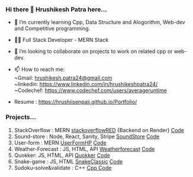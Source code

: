 ### Hi there 👋 Hrushikesh Patra here...

- 🌱 I’m currently learning Cpp, Data Structure and Alogorithm, Web-dev and Competitive programming. 
- 👨‍💻 Full Stack Developer - MERN Stack
- 👯 I’m looking to collaborate on projects to work on related cpp or web-dev.

- 📫 How to reach me: <br />
     ~Gmail: hrushikesh.patra24@gmail.com<br>
     ~linkedin: https://www.linkedin.com/in/hrushikeshpatra24/<br>
     ~Codechef: https://www.codechef.com/users/averageruntime<br>
     
- Resume : https://hrushiisenpaii.github.io/Portfolio/
     
     
### Projects...

1) StackOverflow : MERN [stackoverflowRED](https://theredfrog.netlify.app/) {Backend on Render} 
 [Code](https://github.com/hrushiisenpaii/StackOverflow) <br>
2) Sound-store : Node, React, Sanity, Stripe [SoundStore](https://sound-xi.vercel.app/) 
 [Code](https://github.com/hrushiisenpaii/sound) <br>
3) User-form : MERN [UserFormHP](https://userformhp.netlify.app/)
 [Code](https://github.com/hrushiisenpaii/User-Form) <br>
4) Weather-Forecast : JS, HTML, API [Weatherforecast](https://hrushiisenpaii.github.io/WeatherForecast/) 
 [Code](https://github.com/hrushiisenpaii/WeatherForecast) <br>
5) Quokker: JS, HTML, API [Quokker](https://quokker.vercel.app/) 
 [Code](https://github.com/hrushiisenpaii/quokker) <br>
6) Snake-game : JS, HTML [SnakeClassic](https://hrushiisenpaii.github.io/Snake-classic/index.html) 
 [Code](https://github.com/hrushiisenpaii/Snake-classic) <br>
7) Sudoku-solve&validate : C++ [Cpp Code](https://github.com/hrushiisenpaii/GameSUDOKU) <br>

